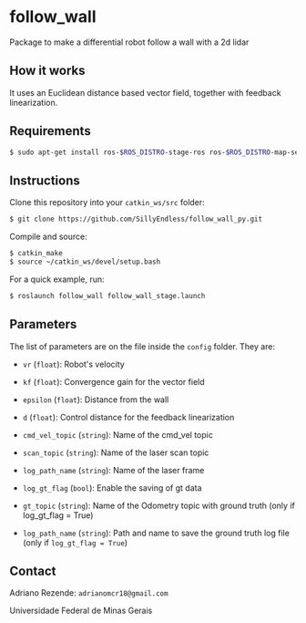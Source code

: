 # follow_wall
Package to make a differential robot follow a wall with a 2d lidar

## How it works

It uses an Euclidean distance based vector field, together with feedback linearization.

## Requirements

```bash
$ sudo apt-get install ros-$ROS_DISTRO-stage-ros ros-$ROS_DISTRO-map-server
```

## Instructions

Clone this repository into your `catkin_ws/src` folder:

```bash
$ git clone https://github.com/SillyEndless/follow_wall_py.git
```

Compile and source:

```bash
$ catkin_make
$ source ~/catkin_ws/devel/setup.bash
```

For a quick example, run:

```bash
$ roslaunch follow_wall follow_wall_stage.launch
```


## Parameters

The list of parameters are on the file inside the `config` folder. They are:

- `vr` (`float`): Robot's velocity

- `kf` (`float`): Convergence gain for the vector field

- `epsilon` (`float`): Distance from the wall

- `d` (`float`): Control distance for the feedback linearization

- `cmd_vel_topic` (`string`): Name of the cmd_vel topic

- `scan_topic` (`string`): Name of the laser scan topic

- `log_path_name` (`string`): Name of the laser frame

- `log_gt_flag` (`bool`): Enable the saving of gt data

- `gt_topic` (`string`): Name of the Odometry topic with ground truth (only if log_gt_flag = True)

- `log_path_name` (`string`): Path and name to save the ground truth log file (only if `log_gt_flag = True`)


## Contact

Adriano Rezende: ``adrianomcr18@gmail.com``

Universidade Federal de Minas Gerais
